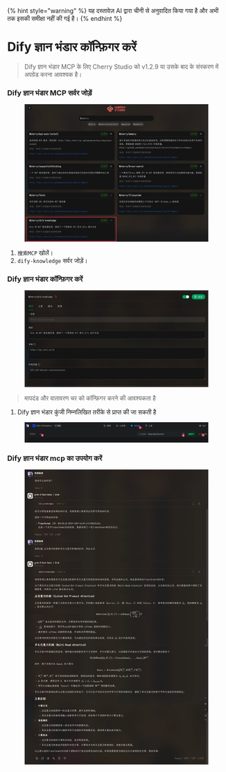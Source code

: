 
{% hint style="warning" %}
यह दस्तावेज़ AI द्वारा चीनी से अनुवादित किया गया है और अभी तक इसकी समीक्षा नहीं की गई है।
{% endhint %}

# Dify ज्ञान भंडार कॉन्फ़िगर करें

> Dify ज्ञान भंडार MCP के लिए Cherry Studio को v1.2.9 या उसके बाद के संस्करण में अपग्रेड करना आवश्यक है।

### Dify ज्ञान भंडार MCP सर्वर जोड़ें

<figure><img src="../../.gitbook/assets/CleanShot 2025-04-27 at 10.36.29@2x.jpg" alt=""><figcaption></figcaption></figure>

1. `搜索MCP` खोलें।
2. `dify-knowledge` सर्वर जोड़ें।

### Dify ज्ञान भंडार कॉन्फ़िगर करें

<figure><img src="../../.gitbook/assets/CleanShot 2025-04-27 at 10.36.05@2x.jpg" alt=""><figcaption></figcaption></figure>

> मापदंड और वातावरण चर को कॉन्फ़िगर करने की आवश्यकता है

1. Dify ज्ञान भंडार कुंजी निम्नलिखित तरीके से प्राप्त की जा सकती है

<figure><img src="../../.gitbook/assets/CleanShot 2025-04-27 at 10.46.16@2x.jpg" alt=""><figcaption></figcaption></figure>

### Dify ज्ञान भंडार mcp का उपयोग करें

<figure><img src="../../.gitbook/assets/CleanShot 2025-04-27 at 10.26.24@2x.jpg" alt=""><figcaption></figcaption></figure>